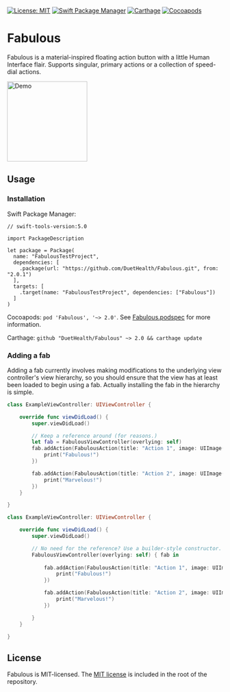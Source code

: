 [![License: MIT](https://img.shields.io/badge/License-MIT-yellow.svg)](https://opensource.org/licenses/MIT) [![Swift Package Manager](https://github.com/DuetHealth/Fabulous/workflows/Swift%20Package%20Manager/badge.svg)](https://github.com/DuetHealth/Fabulous/actions?query=workflow%3A%22Swift+Package+Manager%22) [![Carthage](https://github.com/DuetHealth/Fabulous/workflows/Carthage/badge.svg)](https://github.com/DuetHealth/Fabulous/actions?query=workflow%3ACarthage) [![Cocoapods](https://github.com/DuetHealth/Fabulous/workflows/Cocoapods/badge.svg)](https://github.com/DuetHealth/Fabulous/actions?query=workflow%3ACocoapods)

# Fabulous

Fabulous is a material-inspired floating action button with a little Human Interface flair. Supports singular, primary actions or a collection of speed-dial actions.

<img src="https://github.com/DuetHealth/Fabulous/raw/master/Demo/demo.gif" width='187' alt="Demo">

## Usage

### Installation

Swift Package Manager: 
```
// swift-tools-version:5.0

import PackageDescription

let package = Package(
  name: "FabulousTestProject",
  dependencies: [
    .package(url: "https://github.com/DuetHealth/Fabulous.git", from: "2.0.1")
  ],
  targets: [
    .target(name: "FabulousTestProject", dependencies: ["Fabulous"])
  ]
)
```

Cocoapods: `pod 'Fabulous', '~> 2.0'`. See [Fabulous.podspec](Fabulous.podspec) for more information.

Carthage: `github "DuetHealth/Fabulous" ~> 2.0 && carthage update`

### Adding a fab

Adding a fab currently involves making modifications to the underlying view controller's view hierarchy, so you should ensure that the view has at least been loaded to begin using a fab. Actually installing the fab in the hierarchy is simple.

```swift
class ExampleViewController: UIViewController {

    override func viewDidLoad() {
        super.viewDidLoad()

        // Keep a reference around (for reasons.)
        let fab = FabulousViewController(overlying: self)
        fab.addAction(FabulousAction(title: "Action 1", image: UIImage(named: "action-1")) {
            print("Fabulous!")
        })

        fab.addAction(FabulousAction(title: "Action 2", image: UIImage(named: "action-2")) {
            print("Marvelous!")
        })
    }

}
```

```swift
class ExampleViewController: UIViewController {

    override func viewDidLoad() {
        super.viewDidLoad()

        // No need for the reference? Use a builder-style constructor.
        FabulousViewController(overlying: self) { fab in
        
            fab.addAction(FabulousAction(title: "Action 1", image: UIImage(named: "action-1")) {
                print("Fabulous!")
            })

            fab.addAction(FabulousAction(title: "Action 2", image: UIImage(named: "action-2")) {
                print("Marvelous!")
            })

        }
    }

}
```

## License

Fabulous is MIT-licensed. The [MIT license](LICENSE) is included in the root of the repository.
